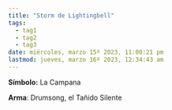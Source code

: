 ```yaml
---
title: "Storm de Lightingbell"
tags:
  - tag1
  - tag2
  - tag3
date: miércoles, marzo 15º 2023, 11:00:21 pm
lastmod: jueves, marzo 16º 2023, 12:34:43 am
---
```


**Símbolo:** La Campana

**Arma**: Drumsong, el Tañido Silente
